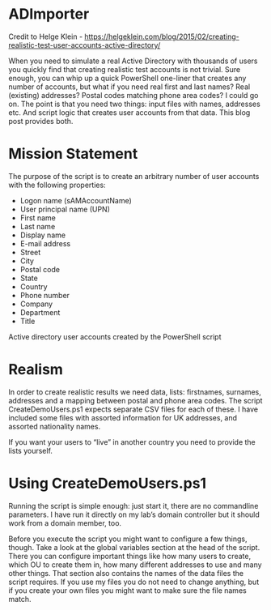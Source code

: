 # ADImporter
Credit to Helge Klein - https://helgeklein.com/blog/2015/02/creating-realistic-test-user-accounts-active-directory/

When you need to simulate a real Active Directory with thousands of users you quickly find that creating realistic test accounts is not trivial. Sure enough, you can whip up a quick PowerShell one-liner that creates any number of accounts, but what if you need real first and last names? Real (existing) addresses? Postal codes matching phone area codes? I could go on. The point is that you need two things: input files with names, addresses etc. And script logic that creates user accounts from that data. This blog post provides both.

# Mission Statement

The purpose of the script is to create an arbitrary number of user accounts with the following properties:

* Logon name (sAMAccountName)
* User principal name (UPN)
* First name
* Last name 
* Display name
* E-mail address
* Street
* City
* Postal code
* State
* Country
* Phone number
* Company
* Department
* Title


Active directory user accounts created by the PowerShell script

# Realism

In order to create realistic results we need data, lists: firstnames, surnames, addresses and a mapping between postal and phone area codes. The script CreateDemoUsers.ps1 expects separate CSV files for each of these. I have included some files with assorted information for UK addresses, and assorted nationality names.

If you want your users to “live” in another country you need to provide the lists yourself.

# Using CreateDemoUsers.ps1

Running the script is simple enough: just start it, there are no commandline parameters. I have run it directly on my lab’s domain controller but it should work from a domain member, too.

Before you execute the script you might want to configure a few things, though. Take a look at the global variables section at the head of the script.
There you can configure important things like how many users to create, which OU to create them in, how many different addresses to use and many other things. That section also contains the names of the data files the script requires. If you use my files you do not need to change anything, but if you create your own files you might want to make sure the file names match.
